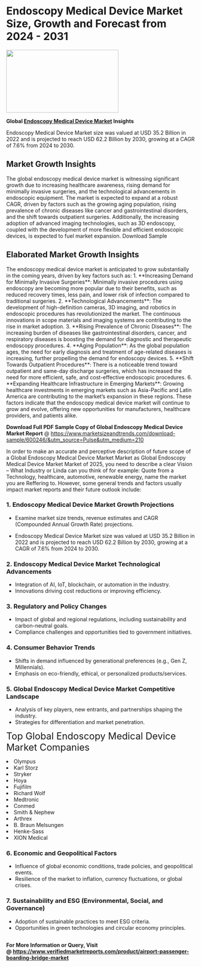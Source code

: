 <H1>Endoscopy Medical Device Market Size, Growth and Forecast from 2024 - 2031</H1><img class="aligncenter size-medium wp-image-584254" src="https://thirdeyenews.in/wp-content/uploads/2024/09/Global-Market-Research-300x168.jpeg" alt="" width="300" height="168" /><p><strong>Global&nbsp;<a href="https://www.marketsizeandtrends.com/download-sample/600246/&amp;utm_source=Pulse&amp;utm_medium=210">Endoscopy Medical Device Market</a> Insights</strong></p><p>Endoscopy Medical Device Market size was valued at USD 35.2 Billion in 2022 and is projected to reach USD 62.2 Billion by 2030, growing at a CAGR of 7.6% from 2024 to 2030.</p><p><h2>Market Growth Insights</h2> The global endoscopy medical device market is witnessing significant growth due to increasing healthcare awareness, rising demand for minimally invasive surgeries, and the technological advancements in endoscopic equipment. The market is expected to expand at a robust CAGR, driven by factors such as the growing aging population, rising prevalence of chronic diseases like cancer and gastrointestinal disorders, and the shift towards outpatient surgeries. Additionally, the increasing adoption of advanced imaging technologies, such as 3D endoscopy, coupled with the development of more flexible and efficient endoscopic devices, is expected to fuel market expansion. Download Sample <h2>Elaborated Market Growth Insights</h2> The endoscopy medical device market is anticipated to grow substantially in the coming years, driven by key factors such as: 1. **Increasing Demand for Minimally Invasive Surgeries**: Minimally invasive procedures using endoscopy are becoming more popular due to their benefits, such as reduced recovery times, less pain, and lower risk of infection compared to traditional surgeries. 2. **Technological Advancements**: The development of high-definition cameras, 3D imaging, and robotics in endoscopic procedures has revolutionized the market. The continuous innovations in scope materials and imaging systems are contributing to the rise in market adoption. 3. **Rising Prevalence of Chronic Diseases**: The increasing burden of diseases like gastrointestinal disorders, cancer, and respiratory diseases is boosting the demand for diagnostic and therapeutic endoscopy procedures. 4. **Aging Population**: As the global population ages, the need for early diagnosis and treatment of age-related diseases is increasing, further propelling the demand for endoscopy devices. 5. **Shift Towards Outpatient Procedures**: There is a noticeable trend toward outpatient and same-day discharge surgeries, which has increased the need for more efficient, safe, and cost-effective endoscopic procedures. 6. **Expanding Healthcare Infrastructure in Emerging Markets**: Growing healthcare investments in emerging markets such as Asia-Pacific and Latin America are contributing to the market’s expansion in these regions. These factors indicate that the endoscopy medical device market will continue to grow and evolve, offering new opportunities for manufacturers, healthcare providers, and patients alike. </p><p><span class=""><strong>Download Full PDF Sample Copy of Global Endoscopy Medical Device Market Report</strong> @ <a href="https://www.marketsizeandtrends.com/download-sample/600246/&amp;utm_source=Pulse&amp;utm_medium=210" target="_blank">https://www.marketsizeandtrends.com/download-sample/600246/&amp;utm_source=Pulse&amp;utm_medium=210</a></span></p><p>In order to make an accurate and perceptive description of future scope of a Global&nbsp;Endoscopy Medical Device Market Market as Global&nbsp;Endoscopy Medical Device Market Market of 2025, you need to describe a clear Vision &ndash; What Industry or Linda can you think of for example: Quote from a Technology, healthcare, automotive, renewable energy, name the market you are Reffering to. However, some general trends and factors usually impact market reports and their future outlook include:</p><h3>1.&nbsp;<strong>Endoscopy Medical Device Market Growth Projections</strong></h3><ul><li>Examine market size trends, revenue estimates and CAGR (Compounded Annual Growth Rate) projections.</li><li><p>Endoscopy Medical Device Market size was valued at USD 35.2 Billion in 2022 and is projected to reach USD 62.2 Billion by 2030, growing at a CAGR of 7.6% from 2024 to 2030.</p></li></ul><h3>2.&nbsp;<strong>Endoscopy Medical Device Market Technological Advancements</strong></h3><ul><li>Integration of AI, IoT, blockchain, or automation in the industry.</li><li>Innovations driving cost reductions or improving efficiency.</li></ul><h3>3.&nbsp;<strong>Regulatory and Policy Changes</strong></h3><ul><li>Impact of global and regional regulations, including sustainability and carbon-neutral goals.</li><li>Compliance challenges and opportunities tied to government initiatives.</li></ul><h3>4.&nbsp;<strong>Consumer Behavior Trends</strong></h3><ul><li>Shifts in demand influenced by generational preferences (e.g., Gen Z, Millennials).</li><li>Emphasis on eco-friendly, ethical, or personalized products/services.</li></ul><h3>5.&nbsp;<strong>Global Endoscopy Medical Device Market Competitive Landscape</strong></h3><ul><li>Analysis of key players, new entrants, and partnerships shaping the industry.</li><li>Strategies for differentiation and market penetration.</li></ul><p data-pm-slice="1 1 []"><span style="color: inherit; font-family: inherit; font-size: 25px;">Top Global Endoscopy Medical Device Market Companies</span></p><div class="" data-test-id=""><p><li>Olympus</li><li> Karl Storz</li><li> Stryker</li><li> Hoya</li><li> Fujifilm</li><li> Richard Wolf</li><li> Medtronic</li><li> Conmed</li><li> Smith & Nephew</li><li> Arthrex</li><li> B. Braun Melsungen</li><li> Henke-Sass</li><li> XION Medical</li></p></div><h3>6.&nbsp;<strong>Economic and Geopolitical Factors</strong></h3><ul><li>Influence of global economic conditions, trade policies, and geopolitical events.</li><li>Resilience of the market to inflation, currency fluctuations, or global crises.</li></ul><h3>7.&nbsp;<strong>Sustainability and ESG (Environmental, Social, and Governance)</strong></h3><ul><li>Adoption of sustainable practices to meet ESG criteria.</li><li>Opportunities in green technologies and circular economy principles.</li></ul><h2><strong style="font-size: 14px;">For More Information or Query, Visit @&nbsp;</strong><a style="background-color: #ffffff; font-size: 14px;" href="https://www.marketsizeandtrends.com/report/endoscopy-medical-device-market/" target="_blank">https://www.verifiedmarketreports.com/product/airport-passenger-boarding-bridge-market</a></h2>
